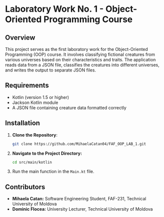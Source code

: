 # Laboratory Work No. 1 - Object-Oriented Programming Course

## Overview
This project serves as the first laboratory work for the Object-Oriented Programming (OOP) course. It involves classifying fictional creatures from various universes based on their characteristics and traits. The application reads data from a JSON file, classifies the creatures into different universes, and writes the output to separate JSON files.

## Requirements
- Kotlin (version 1.5 or higher)
- Jackson Kotlin module
- A JSON file containing creature data formatted correctly

## Installation
1. **Clone the Repository**:
   ```bash
   git clone https://github.com/MihaelaCatan04/FAF_OOP_LAB_1.git
2. **Navigate to the Project Directory:**
   ```bash 
   cd src/main/kotlin
3. Run the main function in the ```Main.kt``` file.

## Contributors
* **Mihaela Catan:** Software Engineering Student, FAF-231, Technical University of Moldova
* **Dominic Flocea:** University Lecturer, Technical University of Moldova
